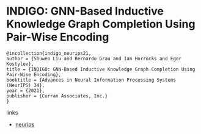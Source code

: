 # INDIGO: GNN-Based Inductive Knowledge Graph Completion Using Pair-Wise Encoding

```
@incollection{indigo_neurips21,
author = {Shuwen Liu and Bernardo Grau and Ian Horrocks and Egor Kostylev},
title = {INDIGO: GNN-Based Inductive Knowledge Graph Completion Using Pair-Wise Encoding},
booktitle = {Advances in Neural Information Processing Systems (NeurIPS) 34},
year = {2021},
publisher = {Curran Associates, Inc.}
}
```

links
- [neurips](https://neurips.cc/Conferences/2021/ScheduleMultitrack?event=27527)
